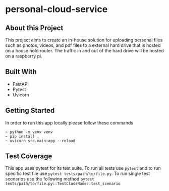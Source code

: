 # personal-cloud-service

## About this Project

This project aims to create an in-house solution for uploading personal files such as photos, videos, and pdf files to a external hard drive 
that is hosted on a house hold router. The traffic in and out of the hard drive will be hosted on a raspberry pi.

## Built With

- FastAPI
- Pytest
- Uvicorn
 
## Getting Started

In order to run this app locally please follow these commands
```
~ python -m venv venv
~ pip install .
~ uvicorn src.main:app --reload
```

## Test Coverage

This app uses pytest for its test suite. 
To run all tests use `pytest` and to run specific test file use `pytest tests/path/to/file.py`.
To run single test scenarios use the following method `pytest tests/path/to/file.py::TestClassName::test_scenario`
